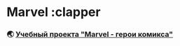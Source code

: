 # **Marvel** :clapper

### :earth_asia: [Учебный проекта "Marvel - герои комикса"](https://react-marvel-zeta.vercel.app/)
